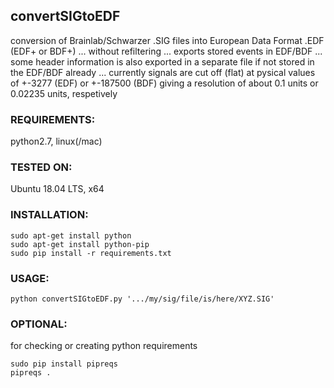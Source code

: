 ## convertSIGtoEDF
conversion of Brainlab/Schwarzer .SIG files into European Data Format .EDF (EDF+ or BDF+)
... without refiltering
... exports stored events in EDF/BDF
... some header information is also exported in a separate file if not stored in the EDF/BDF already
... currently signals are cut off (flat) at pysical values of +-3277 (EDF) or +-187500 (BDF) giving a resolution of about 0.1 units or 0.02235 units, respetively

### REQUIREMENTS:
python2.7, linux(/mac)

### TESTED ON:
Ubuntu 18.04 LTS, x64

### INSTALLATION:
```
sudo apt-get install python
sudo apt-get install python-pip
sudo pip install -r requirements.txt
```

### USAGE:
```
python convertSIGtoEDF.py '.../my/sig/file/is/here/XYZ.SIG'
```

### OPTIONAL:
for checking or creating python requirements
```
sudo pip install pipreqs
pipreqs .
```